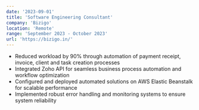 ```yaml
---
date: '2023-09-01'
title: 'Software Engineering Consultant'
company: 'Bizigo'
location: 'Remote'
range: 'September 2023 - October 2023'
url: 'https://bizigo.in/'
---
```


- Reduced workload by 90% through automation of payment receipt, invoice, client and task creation processes
- Integrated Zoho API for seamless business process automation and workflow optimization
- Configured and deployed automated solutions on AWS Elastic Beanstalk for scalable performance
- Implemented robust error handling and monitoring systems to ensure system reliability
